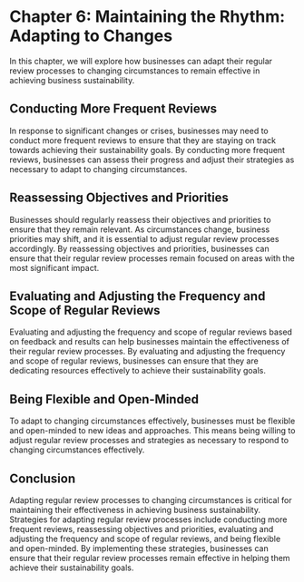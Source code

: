 Chapter 6: Maintaining the Rhythm: Adapting to Changes
======================================================

In this chapter, we will explore how businesses can adapt their regular review processes to changing circumstances to remain effective in achieving business sustainability.

Conducting More Frequent Reviews
--------------------------------

In response to significant changes or crises, businesses may need to conduct more frequent reviews to ensure that they are staying on track towards achieving their sustainability goals. By conducting more frequent reviews, businesses can assess their progress and adjust their strategies as necessary to adapt to changing circumstances.

Reassessing Objectives and Priorities
-------------------------------------

Businesses should regularly reassess their objectives and priorities to ensure that they remain relevant. As circumstances change, business priorities may shift, and it is essential to adjust regular review processes accordingly. By reassessing objectives and priorities, businesses can ensure that their regular review processes remain focused on areas with the most significant impact.

Evaluating and Adjusting the Frequency and Scope of Regular Reviews
-------------------------------------------------------------------

Evaluating and adjusting the frequency and scope of regular reviews based on feedback and results can help businesses maintain the effectiveness of their regular review processes. By evaluating and adjusting the frequency and scope of regular reviews, businesses can ensure that they are dedicating resources effectively to achieve their sustainability goals.

Being Flexible and Open-Minded
------------------------------

To adapt to changing circumstances effectively, businesses must be flexible and open-minded to new ideas and approaches. This means being willing to adjust regular review processes and strategies as necessary to respond to changing circumstances effectively.

Conclusion
----------

Adapting regular review processes to changing circumstances is critical for maintaining their effectiveness in achieving business sustainability. Strategies for adapting regular review processes include conducting more frequent reviews, reassessing objectives and priorities, evaluating and adjusting the frequency and scope of regular reviews, and being flexible and open-minded. By implementing these strategies, businesses can ensure that their regular review processes remain effective in helping them achieve their sustainability goals.
